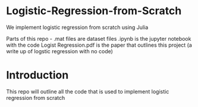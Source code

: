 # Logistic-Regression-from-Scratch
We implement logistic regression from scratch using Julia

Parts of this repo - 
.mat files are dataset files
.ipynb is the jupyter notebook with the code
Logist Regression.pdf is the paper that outlines this project (a write up of logstic regression with no code)

# Introduction
This repo will outline all the code that is used to implement logistic regression from scratch
